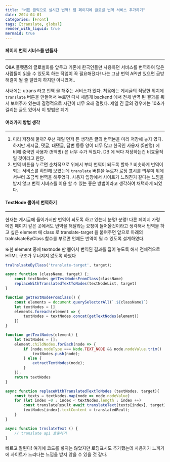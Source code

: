 ```yaml
---
title: "버튼 클릭으로 실시간 번역! 웹 페이지에 글로벌 번역 서비스 추가하기"
date: 2024-04-01
categories: [Front]
tags: [translate, global]
render_with_liquid: true
mermaid: true
---
```

#### 페이지 번역 서비스를 만들자
---
Q&A 플랫폼의 글로벌화를 앞두고 기존에 한국인들만 사용하던 서비스를 번역하여 많은 사람들이 읽을 수 있도록 하는 작업이 꼭 필요해졌다!
나는 그냥 번역 API만 있으면 금방 해결이 될 줄 알았지 하지만 아니였어..

사내에는 utrans 라고 번역 을 해주는 서비스가 있다.
처음에는 게시글의 적당한 위치에 `translate` 버튼을 만들어서 
누르면 다시 새롭게 backend 에서 전체 번역 된 결과를 줘서 보여주자 였는데 
결정적으로 시간이 너무 오래 걸렸다. 
제일 긴 글의 경우에는 10초가 걸리는 글도 있어서 이 방법은 폐기

#### 여러가지 방법 생각
---
1. 미리 저장해 둘까?
우선 제일 먼저 든 생각은 글의 번역본을 미리 저장해 놓자 였다.
하지만 게시글, 댓글, 대댓글, 답변 등등 양이 너무 많고 한국인 사용자 (5만명) 에 비해 중국인 사용자 (5백명) 은 너무 수가 적었다. DB 에 싹다 저장하는건 비효율적일 것이라고 판단.
2. 번역 버튼을 누르면 순차적으로 위에서 부터 번역이 되도록 할까 ?
비슷하게 번역이 되는 서비스를 확인해 보았는데 `translate` 버튼을 누르자 로딩 표시를 띄우며 위에서부터 조금씩 번역을 해주었다. 사용자 입장에서 사이트가 느려진거 같다는 느낌을 받지 않고 번역 서비스를 이용 할 수 있는 좋은 방법이라고 생각하여 채택하게 되었다.

#### TextNode 뽑아서 번역하기
---
현재는 게시글에 들어가서만 번역이 되도록 하고 있는데 분명! 분명! 다른 페이지 가령 메인 페이지 같은 곳에서도 번역을 해달라는 요청이 들어올것이라고 생각해서 번역을 하고 싶은 element 에 class 로 translate-target 을 붙여주면 앞으로 아래의 tralnslsateByClass 함수를 부르면 언제든 번역이 될 수 있도록 설계하였다.

또한 element 중에 textnode 만 뽑아서 번역된 결과를 집어 놓도록 해서 전체적으로 HTML 구조가 무너지지 않도록 하였다


```js
tralnslsateByClass('translate-target', target);

async function (className, target) {;
	const textNodes getTestNodesFromClass(className)
	replaceWithTranslatedTextToNodes(textNodeList, target)
}

function getTextNodeFromClass() {
	const elements = document.querySelectorAll(`.${className}`)
	let textNodes = []
	elements.foreach(element => {
		textNodes = textNodes.concat(getTextNodes(element))
	})
}

function getTextNodes(element) {
	let textNodes = [];
	element.childNodes.forEach(node => {
		if (node.nodeType === Node.TEXT_NODE && node.nodeValue.trim() !== '') {
			textNodes.push(node);
		} else {
			extractTextNodes(node);
		}
	});
	return textNodes
}

async function replaceWithTranslatedTextToNodes (textNodes, target){
	const texts = textNodes.map(node => node.nodeValue)
	for (let index =0 ; index < textNodes.length ; index ++)
		const translateResult await translateText(texts[index], target)
		textNodes[index].textContent = translatedReult;
	}
}

async function trnslateText () {
	// translate api 호출하기
}

```

빠르고 잘된다! 여기에 코드를 넣지는 않았지만 로딩표시도 추가했는데 사용자가 느끼기에 사이트가 느리다는 느낌을 받지 않을 수 있을 것 같다.